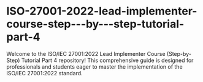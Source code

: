 # ISO-27001-2022-lead-implementer-course-step---by---step-tutorial-part-4
Welcome to the ISO/IEC 27001:2022 Lead Implementer Course (Step-by-Step) Tutorial Part 4 repository! This comprehensive guide is designed for professionals and students eager to master the implementation of the ISO/IEC 27001:2022 standard.
